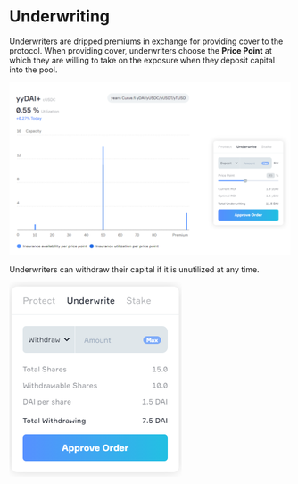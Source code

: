# Underwriting

Underwriters are dripped premiums in exchange for providing cover to the protocol. When providing cover, underwriters choose the **Price Point** at which they are willing to take on the exposure when they deposit capital into the pool. 

![Choosing Price point](../.gitbook/assets/image%20%288%29%20%281%29.png)

Underwriters can withdraw their capital if it is unutilized at any time. 

![](../.gitbook/assets/image%20%289%29.png)



